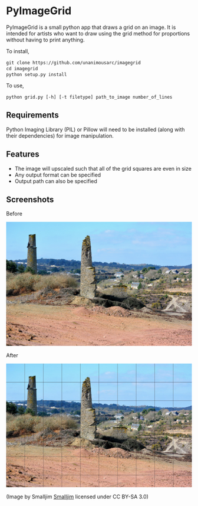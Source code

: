 PyImageGrid
===========

PyImageGrid is a small python app that draws a grid on an image. It is intended for artists who want to draw using the grid method for proportions without having to print anything.

To install,

    git clone https://github.com/unanimousarc/imagegrid
    cd imagegrid
    python setup.py install

To use,

    python grid.py [-h] [-t filetype] path_to_image number_of_lines

Requirements
------------

Python Imaging Library (PIL) or Pillow will need to be installed (along with their dependencies) for image manipulation.

Features
--------

- The image will upscaled such that all of the grid squares are even in size
- Any output format can be specified
- Output path can also be specified

Screenshots
-----------

Before

![](sample.jpg)

After

![](grid_sample.jpg)

(Image by Smalljim [Smalljim](http://en.wikipedia.org/wiki/Goon_Gumpas#mediaviewer/File:Goon_Gumpas_from_Wheal_Maid_DSC_2951.jpg) licensed under CC BY-SA 3.0)
